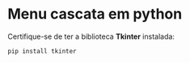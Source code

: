 # Menu cascata em python 

Certifique-se de ter a biblioteca **Tkinter** instalada:
```bash
pip install tkinter 
```
